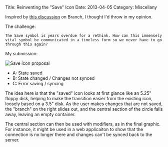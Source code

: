 Title: Reinventing the "Save" Icon
Date: 2013-04-05
Category: Miscellany

Inspired by [this discussion](http://branch.com/b/redesigning-the-save-symbol-let-s-do-this)
on Branch, I thought I'd throw in my opinion.

The challenge:

    The Save symbol is years overdue for a rethink. How can this immensely
    vital symbol be communicated in a timeless form so we never have to go
    through this again?

My submission:

![Save icon proposal](/images/icons.png)

* A: State saved
* B: State changed / Changes not synced
* C: Error saving / syncing

The idea here is that the "saved" icon looks at first glance like an 5.25"
floppy disk, helping to make the transition easier from the existing icon,
loosely based on a 3.5" disk. As the user makes changes that are not saved, the
"branch" on the right slides out, and the central section of the circle falls
away, leaving an empty container.

The central section can then be used with modifiers, as in the final graphic.
For instance, it might be used in a web applicaiton to show that the connection
is no longer there and changes can't be synced back to the server.
